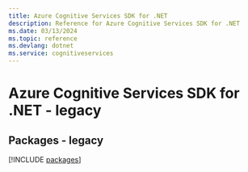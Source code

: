 ```yaml
---
title: Azure Cognitive Services SDK for .NET
description: Reference for Azure Cognitive Services SDK for .NET
ms.date: 03/13/2024
ms.topic: reference
ms.devlang: dotnet
ms.service: cognitiveservices
---
```

# Azure Cognitive Services SDK for .NET - legacy
## Packages - legacy
[!INCLUDE [packages](cognitive-services-index.md)]